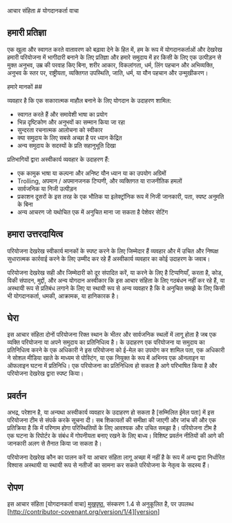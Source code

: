आचार संहिता # योगदानकर्ता वाचा

## हमारी प्रतिज्ञा

एक खुला और स्वागत करते वातावरण को बढ़ावा देने के हित में, हम के रूप में
योगदानकर्ताओं और देखरेख हमारी परियोजना में भागीदारी बनाने के लिए प्रतिज्ञा और
हमारे समुदाय में हर किसी के लिए एक उत्पीड़न से मुक्त अनुभव, उम्र की परवाह किए बिना, शरीर
आकार, विकलांगता, धर्म, लिंग पहचान और अभिव्यक्ति, अनुभव के स्तर पर,
राष्ट्रीयता, व्यक्तिगत उपस्थिति, जाति, धर्म, या यौन पहचान और
उन्मुखीकरण।

हमारे मानकों ##

व्यवहार है कि एक सकारात्मक माहौल बनाने के लिए योगदान के उदाहरण
शामिल:

* स्वागत करते हैं और समावेशी भाषा का प्रयोग
* भिन्न दृष्टिकोण और अनुभवों का सम्मान किया जा रहा
* सुन्दरता रचनात्मक आलोचना को स्वीकार
* क्या समुदाय के लिए सबसे अच्छा है पर ध्यान केंद्रित
* अन्य समुदाय के सदस्यों के प्रति सहानुभूति दिखा

प्रतिभागियों द्वारा अस्वीकार्य व्यवहार के उदाहरण हैं:

* एक कामुक भाषा या कल्पना और अनिष्ट यौन ध्यान या का उपयोग
अग्रिमों
* Trolling, अपमान / अपमानजनक टिप्पणी, और व्यक्तिगत या राजनीतिक हमलों
* सार्वजनिक या निजी उत्पीड़न
* प्रकाशन दूसरों के इस तरह के एक भौतिक या इलेक्ट्रॉनिक रूप में निजी जानकारी,
  पता, स्पष्ट अनुमति के बिना
* अन्य आचरण जो यथोचित एक में अनुचित माना जा सकता है
  पेशेवर सेटिंग

## हमारा उत्तरदायित्व

परियोजना देखरेख स्वीकार्य मानकों के स्पष्ट करने के लिए जिम्मेदार हैं
व्यवहार और में उचित और निष्पक्ष सुधारात्मक कार्रवाई करने के लिए उम्मीद कर रहे हैं
अस्वीकार्य व्यवहार का कोई उदाहरण के जवाब।

परियोजना देखरेख सही और जिम्मेदारी को दूर संपादित करें, या करने के लिए है
टिप्पणियाँ, करता है, कोड, विकी संपादन, मुद्दों, और अन्य योगदान अस्वीकार
कि इस आचार संहिता के लिए गठबंधन नहीं कर रहे हैं, या अस्थायी रूप से प्रतिबंध लगाने के लिए या
स्थायी रूप से अन्य व्यवहार है कि वे अनुचित समझे के लिए किसी भी योगदानकर्ता,
धमकी, आक्रामक, या हानिकारक है।

## घेरा

इस आचार संहिता दोनों परियोजना रिक्त स्थान के भीतर और सार्वजनिक स्थलों में लागू होता है
जब एक व्यक्ति परियोजना या अपने समुदाय का प्रतिनिधित्व है। के उदाहरण
एक परियोजना या समुदाय का प्रतिनिधित्व करने के एक अधिकारी ने इस परियोजना को ई-मेल का उपयोग कर शामिल
पता, एक अधिकारी ने सोशल मीडिया खाते के माध्यम से पोस्टिंग, या एक नियुक्त के रूप में अभिनय
एक ऑनलाइन या ऑफलाइन घटना में प्रतिनिधि। एक परियोजना का प्रतिनिधित्व हो सकता है
आगे परिभाषित किया है और परियोजना देखरेख द्वारा स्पष्ट किया।

## प्रवर्तन

अभद्र, परेशान है, या अन्यथा अस्वीकार्य व्यवहार के उदाहरण हो सकता है
[सम्मिलित ईमेल पता] में इस परियोजना टीम से संपर्क करके सूचना दी। सब
शिकायतों की समीक्षा की जाएगी और जांच की और एक प्रतिक्रिया है कि में परिणाम होगा
परिस्थितियों के लिए आवश्यक और उचित समझा है। परियोजना टीम है
एक घटना के रिपोर्टर के संबंध में गोपनीयता बनाए रखने के लिए बाध्य।
विशिष्ट प्रवर्तन नीतियों की आगे की जानकारी अलग से तैनात किया जा सकता है।

परियोजना देखरेख कौन का पालन करें या आचार संहिता लागू अच्छा में नहीं है
के रूप में अन्य द्वारा निर्धारित विश्वास अस्थायी या स्थायी रूप से नतीजों का सामना कर सकते
परियोजना के नेतृत्व के सदस्य हैं।

## रोपण

इस आचार संहिता [योगदानकर्ता वाचा] [मुखपृष्ठ], संस्करण 1.4 से अनुकूलित है,
पर उपलब्ध [http://contributor-covenant.org/version/1/4][version]

[मुखपृष्ठ]: http://contributor-covenant.org
[संस्करण]: http://contributor-covenant.org/version/1/4/

